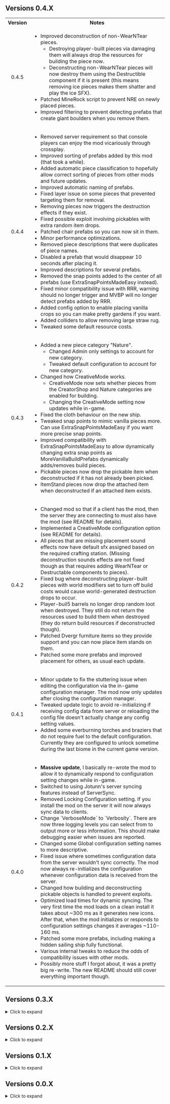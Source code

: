 <div class="header">
	<h2>Versions 0.4.X</h2>
</div>
<table>
	<tbody>
		<tr>
			<th align="center">Version</th>
			<th align="center">Notes</th>
		</tr>
		<tr>
			<td align="center">0.4.5</td>
			<td align="left">
				<ul>
					<li>
						Improved deconstruction of non-WearNTear pieces.
						<ul>
							<li>Destroying player-built pieces via damaging them will always drop the resources for building the piece now.</li>
							<li>Deconstructing non-WearNTear pieces will now destroy them using the Destructible component if it is present (this means removing ice pieces makes them shatter and play the ice SFX).</li>
						</ul>
					</li>
					<li>Patched MineRock script to prevent NRE on newly placed pieces.</li>
					<li>Improved filtering to prevent detecting prefabs that create giant boulders when you remove them.</li>
				</ul>
			</td>
		</tr>
		<tr>
			<td align="center">0.4.4</td>
			<td align="left">
				<ul>
					<li>Removed server requirement so that console players can enjoy the mod vicariously through crossplay.</li>
					<li>Improved sorting of prefabs added by this mod (that took a while).</li>
					<li>Added automatic piece classification to hopefully allow correct sorting of pieces from other mods and future updates.</li>
					<li>Improved automatic naming of prefabs.</li>
					<li>Fixed layer issue on some pieces that prevented targeting them for removal.</li>
					<li>Removing pieces now triggers the destruction effects if they exist.</li>
					<li>Fixed possible exploit involving pickables with extra random item drops.</li>
					<li>Patched chair prefabs so you can now sit in them.</li>
					<li>Minor performance optimizations.</li>
					<li>Removed piece descriptions that were duplicates of piece names.</li>
					<li>Disabled a prefab that would disappear 10 seconds after placing it.</li>
					<li>Improved descriptions for several prefabs.</li>
					<li>Removed the snap points added to the center of all prefabs (use ExtraSnapPointsMadeEasy instead).</li>
					<li>Fixed minor compatibility issue with RRR, warning should no longer trigger and MVBP will no longer detect prefabs added by RRR.</li>
					<li>Added config option to enable placing vanilla crops so you can make pretty gardens if you want.</li>
					<li>Added colliders to allow removing large straw rug.</li>
					<li>Tweaked some default resource costs.</li>
				</ul>
			</td>
		</tr>
		<tr>
			<td align="center">0.4.3</td>
			<td align="left">
				<ul>
					<li>
						Added a new piece category "Nature".
						<ul>
							<li>Changed Admin only settings to account for new category.</li>
							<li>Tweaked default configuration to account for new category.</li>
						</ul>
					</li>
					<li>
						Changed how CreativeMode works.
						<ul>
							<li>CreativeMode now sets whether pieces from the CreatorShop and Nature categories are enabled for building.</li>
							<li>Changing the CreativeMode setting now updates while in-game.</li>
						</ul>
					</li>
					<li>Fixed the cloth behaviour on the new ship.</li>
					<li>Tweaked snap points to mimic vanilla pieces more. Can use ExtraSnapPointsMadeEasy if you want more precise snap points.</li>
					<li>Improved compatibility with ExtraSnapPointsMadeEasy to allow dynamically changing extra snap points as MoreVanillaBuildPrefabs dynamically adds/removes build pieces.</li>
					<li>Pickable pieces now drop the pickable item when deconstructed if it has not already been picked.</li>
					<li>ItemStand pieces now drop the attached item when deconstructed if an attached item exists.</li>
				</ul>
			</td>
		</tr>
		<tr>
			<td align="center">0.4.2</td>
			<td align="left">
				<ul>
					<li>Changed mod so that if a client has the mod, then the server they are connecting to must also have the mod (see README for details).</li>
					<li>Implemented a CreativeMode configuration option (see README for details).</li>
					<li>All pieces that are missing placement sound effects now have default sfx assigned based on the required crafting station. (Missing deconstruction sounds effects are not fixed though as that requires adding WearNTear or Destructable components to pieces).</li>
					<li>Fixed bug where deconstructing player-built pieces with world modifiers set to turn off build costs would cause world-generated destruction drops to occur.</li>
					<li>Player-buil5 barrels no longer drop random loot when destroyed. They still do not return the resources used to build them when destroyed (they do return build resources if deconstructed though).</li>
					<li>Patched Dvergr furniture items so they provide support and you can now place item stands on them.</li>
					<li>Patched some more prefabs and improved placement for others, as usual each update.</li>
				</ul>
			</td>
		</tr>
		<tr>
			<td align="center">0.4.1</td>
			<td align="left">
				<ul>
					<li>Minor update to fix the stuttering issue when editing the configuration via the in-game configuration manager. The mod now only updates after closing the configuration manager.</li>
					<li>Tweaked update logic to avoid re-initializing if receiving config data from server or reloading the config file doesn't actually change any config setting values.</li>
					<li>Added some everburning torches and braziers that do not require fuel to the default configuration. Currently they are configured to unlock sometime during the last biome in the current game version.</li>
				</ul>
			</td>
		</tr>
		<tr>
			<td align="center">0.4.0</td>
			<td align="left">
				<ul>
					<li>
						<b>Massive update</b>, I basically re-wrote the mod to allow it to dynamically respond to configuration setting changes while in-game.
					</li>
					<li>Switched to using Jotunn's server syncing features instead of ServerSync.</li>
					<li>Removed Locking Configuration setting. If you install the mod on the server it will now always sync data to clients.</li>
					<li>Change `VerboseMode` to `Verbosity`. There are now three logging levels you can select from to output more or less information. This should make debugging easier when issues are reported.</li>
					<li>Changed some Global configuration setting names to more descriptive.</li>
					<li>Fixed issue where sometimes configuration data from the server wouldn't sync correctly. The mod now always re-initializes the configuration whenever configuration data is received from the server.</li>
					<li>Changed how building and deconstructing pickable objects is handled to prevent exploits.</li>
					<li>Optimized load times for dynamic syncing. The very first time the mod loads on a clean install it takes about ~300 ms as it generates new icons. After that, when the mod initializes or responds to configuration settings changes it averages ~110-160 ms.</li>
					<li>Patched some more prefabs, including making a hidden sailing ship fully functional.</li>
					<li>Various internal tweaks to reduce the odds of compatibility issues with other mods.</li>
					<li>Possibly more stuff I forgot about, it was a pretty big re-write. The new README should still cover everything important though.</li>
				</ul>
			</td>
		</tr>
	</tbody>
</table>

<div class="header">
	<h2>Versions 0.3.X</h2>
</div>

<details>
	<summary>Click to expand</summary>
	<table>
		<tbody>
			<tr>
				<th align="center">Version</th>
				<th align="center">Notes</th>
			</tr>
			<tr>
				<td align="center">0.3.7</td>
				<td align="left">
					<ul>
						<li>Fixed compatibility with WackyDB, (my bad, while rewriting the code to add pieces I switched from a prefix to a postfix).</li>
						<li>Switch stone chest to prefer the one with animations.</li>
						<li>Renaming of custom chests to be more descriptive.</li>
					</ul>
				</td>
			</tr>
			<tr>
				<td align="center">0.3.6</td>
				<td align="left">
					<ul>
						<li>Switched back to custom methods to add pieces as removing pieces added by Jotunn on log out led to unintended behaviour.</li>
						<li>Slightly reduced load times.</li>
						<li>Patched placement of treasure chests so they no longer contain random loot (world-generated treasure chests are unaffected).</li>
						<li>Removed treasure chests that were Duplicates of each other.</li>
					</ul>
				</td>
			</tr>
			<tr>
				<td align="center">0.3.5</td>
				<td align="left">
					<ul>
						<li>Switched back to adding pieces via Jotunn.</li>
						<li>More automatic naming improvements.</li>
						<li>Quick fix for null exception error that broke the mod last release (Somehow the option that allowed me to reference the publicized assembles got unchecked).</li>
						<li>
							Changed ModGUID to match mod name. <b>This changes the name of your cfg file. So after it regenerates copy over any changes you've made via a text editor and delete your old one.</b>
						</li>
					</ul>
				</td>
			</tr>
			<tr>
				<td align="center">0.3.4</td>
				<td align="left">
					<ul>
						<li>
							Improved naming for custom pieces in hammer build table.
							<ul>
								<li>Format of custom piece names is now consistent with vanilla name formatting.</li>
								<li>Some spelling inconsistencies from the game's internal ID's have been corrected.</li>
							</ul>
						</li>
						<li>Automatically add hover text if missing for custom pieces (depending on the piece it still may not display).</li>
						<li>Patched and enabled more prefabs by default.</li>
						<li>Disabled a prefab that explodes into a giant boulder when hit with a pickaxe (Thanks Cass!)</li>
						<li>Tweaked build requirements and costs for some prefabs.</li>
						<li>
							Patched placement of several pieces.
							<ul>
								<li>Improved placement of dvergr poles and wood pieces.</li>
								<li>Fixed issue with some black marble pieces moving after placement due to discrepancy between colliders and rigid bodies.</li>
							</ul>
						</li>
						<li>Changed how piece Icons are generated to hopefully fix the lighting issue with some icons.</li>
					</ul>
				</td>
			</tr>
			<tr>
				<td align="center">0.3.3</td>
				<td align="left">
					<ul>
						<li>Fix color artifacts in custom piece icons (Thanks again for your help Margmas).</li>
						<li>Fix bug that I accidentally re-introduced where world-generated CreatorShop pieces could be deconstructed.</li>
						<li>Added SearsCatalog as a Thunderstore dependency.</li>
						<li>More internal refactoring and clean-up to get ready for possibly adding some new features.</li>
					</ul>
				</td>
			</tr>
			<tr>
				<td align="center">0.3.2</td>
				<td align="left">
					<ul>
						<li>Update to Jotunn 2.14.4</li>
						<li>Changed priority of patch for adding prefabs to fix partial incomparability with WackyDB.</li>
						<li>Internal refactoring to clean up code and make managing methods easier.</li>
						<li>Enabled some more pieces by default.</li>
						<li>
							Added EffectsList patch from PotteryBarn to fix null exceptions when using custom Armor Stands.
						</li>
					</ul>
				</td>
			</tr>
			<tr>
				<td align="center">0.3.1</td>
				<td align="left">
					<ul>
						<li>Added NullException checks to fix compatibility issues with CreatureLevelAndLootControl.</li>
						<li>
							Changed mod to search for prefabs every time a game session is joined (has minimal impact on load time, < 50 ms on average) to prevent null prefab errors.
						</li>
						<li>Added error handling to catch incorrect build requirement ID's and throw a warning to the log.</li>
						<li>
							Thanks to Cass again for letting me know about the compatibility issue and testing out the fixes.
						</li>
					</ul>
				</td>
			</tr>
			<tr>
				<td align="center">0.3.0</td>
				<td align="left">
					<ul>
						<li>Implemented built-in cfg file watcher to ensure changes made to cfg file are not erased.</li>
						<li>Fixed crashing issue with some prefabs and re-enabled them by default.</li>
						<li>Changed when custom pieces are added to wait until after receiving data from ServerSync (Thanks to Cass for reporting the issue and to Wackymole for helping figure out which method to patch).</li>
						<li>Changed method of adding custom pieces due to Null Exception error caused by adding pieces with Jotunn after ZNet.Start(), will probably switch back after Jotunn updates.</li>
					</ul>
				</td>
			</tr>
		</tbody>
	</table>
</details>

<div class="header">
	<h2>Versions 0.2.X</h2>
</div>

<details>
	<summary>Click to expand</summary>
	<table>
		<tbody>
			<tr>
				<td align="center">0.2.2</td>
				<td align="left">
					<ul>
						<li>Added null check to EnsureNoDuplicateZNetView(), should resolve issues caused when rejoining servers (Thanks to Cass on the Odinplus for reporting the bug).</li>
						<li>Mod now saves the cfg file on logout, should hopefully preserve changes made to it before reading from it when rejoining a server.</li>
					</ul>
				</td>
			</tr>
			<tr>
				<td align="center">0.2.1</td>
				<td align="left">
					<ul>
						<li>Fixed clipping and placement for several prefabs.</li>
						<li>Adjusted snap points on a few prefabs.</li>
						<li>Disabled CargoCrate prefab due to it deleting itself when placed because the inventory is empty.</li>
						<li>Code clean up.</li>
					</ul>
				</td>
			</tr>
			<tr>
				<td align="center">0.2.0</td>
				<td align="left">
					<ul>
						<li>Reduced load time from ~30 seconds to ~0.5 seconds (Thanks to onnan for reporting the issue and to Margmas on the OdinPlus discord for the tip on reducing config file load times).</li>
						<li>Switched to using ZNetScene for patch to trigger removal of custom pieces on logout.</li>
						<li>Internal code refactoring and clean up.</li>
					</ul>
				</td>
			</tr>
		</tbody>
	</table>
</details>

<div class="header">
	<h2>Versions 0.1.X</h2>
</div>

<details>
	<summary>Click to expand</summary>
	<table>
		<tbody>
			<tr>
				<td align="center">0.1.4</td>
				<td align="left">
					<ul>
						<li>Updated for patch 0.217.22</li>
					</ul>
				</td>
			</tr>
			<tr>
				<td align="center">0.1.3</td>
				<td align="left">
					<ul>
						<li>Updated for Jotunn 2.14.2</li>
						<li>Removed three prefabs that caused a crash when re-logging (should fix compatibility issues with the Multiverse mod).</li>
						<li>Improved load times when re-logging.</li>
						<li>Changed method of adding custom build pieces to respect server configuration when changing between servers without restarting the game.</li>
						<li>
							Added configuration option to restrict placement of CreatorShop pieces to Admins.
						</li>
					</ul>
				</td>
			</tr>
			<tr>
				<td align="center">0.1.1/0.1.2</td>
				<td align="left">
					<ul>
						<li>Fixed ILRepacker not merging ServerSync assembly when creating Release version of Thunderstore mod package (Thanks to BLUBBSON on Github for letting me know about the bug).</li>
					</ul>
				</td>
			</tr>
			<tr>
				<td align="center">0.1.0</td>
				<td align="left">
					<b>Major Updates</b>
					<ul>
						<li>Implemented configuration syncing with server.</li>
						<li>Added a setting to allow admins to deconstruct CreatorShop pieces built by other players.</li>
						<li>Add a configuration option for each prefab that enables a generic collision patch to allow users to possibly fix placing prefabs that have not been custom patched yet.</li>
						<li>Improved configuration file to provide configuration descriptions and a list of acceptable values for each configuration option.</li>
						<li>Crafting station names in configuration settings are now descriptive instead of based on the item_id in-game.</li>
					</ul>
					<b>Minor updates</b>
					<ul>
						<li>Tweaked resource requirements for better balance.</li>
						<li>Enabled more build pieces by default after tweaking the resource requirements to prevent them unlocking several biomes before they would normally be encountered by players.</li>
						<li>Fixed Github link in Thunderstore manifest (had copied the wrong template manifest when I remade it).</li>
						<li>Improved README formatting and fixed spelling/grammar in various places.</li>
					</ul>
				</td>
			</tr>
		</tbody>
	</table>
</details>

<div class="header">
	<h2>Versions 0.0.X</h2>
</div>

<details>
	<summary>Click to expand</summary>
	<table>
		<tbody>
			<tr>
				<td align="center">0.0.3</td>
				<td align="left">
					<ul>
						<li>World-generated pieces now drop only their default resource drops while player-built pieces drop only the resources used to build them.</li>
						<li>README updated and cleaned up (that's what I get for writing it at 1am last time).</li>
						<li>
							Configuration file naming scheme changed due to automating the process. <b>You need to regenerate your configuration file and copy over any customizations you made.</b>
						</li>
					</ul>
				</td>
			</tr>
			<tr>
				<td align="center">0.0.2</td>
				<td align="left">
					<ul>
						<li>Updated README and added links to source code.</li>
					</ul>
				</td>
			</tr>
			<tr>
				<td align="center">0.0.1</td>
				<td align="left">
					<ul>
						<li>Initial release.</li>
					</ul>
				</td>
			</tr>
		</tbody>
	</table>
</details>